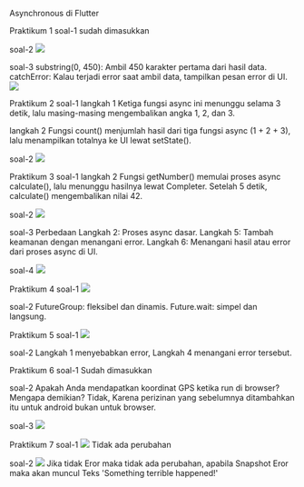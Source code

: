 Asynchronous di Flutter

Praktikum 1
soal-1
sudah dimasukkan

soal-2
<img src="images/p1s2.jpg">

soal-3
substring(0, 450): Ambil 450 karakter pertama dari hasil data.
catchError: Kalau terjadi error saat ambil data, tampilkan pesan error di UI.
<img src="images/p1s3.gif">


Praktikum 2
soal-1
langkah 1
Ketiga fungsi async ini menunggu selama 3 detik, lalu masing-masing mengembalikan angka 1, 2, dan 3.

langkah 2
Fungsi count() menjumlah hasil dari tiga fungsi async (1 + 2 + 3), lalu menampilkan totalnya ke UI lewat setState().

soal-2
<img src="images/p2s4.gif">

Praktikum 3
soal-1
langkah 2
Fungsi getNumber() memulai proses async calculate(), lalu menunggu hasilnya lewat Completer. Setelah 5 detik, calculate() mengembalikan nilai 42.

soal-2
<img src="images/p3s2.gif">

soal-3
Perbedaan
Langkah 2: Proses async dasar.
Langkah 5: Tambah keamanan dengan menangani error.
Langkah 6: Menangani hasil atau error dari proses async di UI.

soal-4
<img src="images/p3s4.gif">


Praktikum 4
soal-1
<img src="images/p4s1.gif">

soal-2
FutureGroup: fleksibel dan dinamis.
Future.wait: simpel dan langsung.

Praktikum 5
soal-1
<img src="images/p5s1.gif">

soal-2
Langkah 1 menyebabkan error,
Langkah 4 menangani error tersebut.

Praktikum 6
soal-1
Sudah dimasukkan

soal-2
Apakah Anda mendapatkan koordinat GPS ketika run di browser? Mengapa demikian?
Tidak, Karena perizinan yang sebelumnya ditambahkan itu untuk android bukan untuk browser.

soal-3
<img src="images/p6s3.gif">

Praktikum 7 
soal-1
<img src="images/p7s1.gif">
Tidak ada perubahan

soal-2
<img src="images/p7s2.gif">
Jika tidak Eror maka tidak ada perubahan, apabila Snapshot Eror maka akan muncul Teks 'Something terrible happened!'

